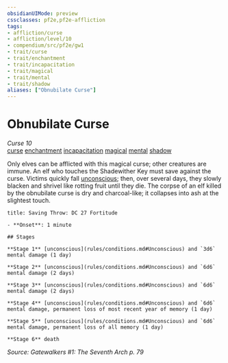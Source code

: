 ```yaml
---
obsidianUIMode: preview
cssclasses: pf2e,pf2e-affliction
tags:
- affliction/curse
- affliction/level/10
- compendium/src/pf2e/gw1
- trait/curse
- trait/enchantment
- trait/incapacitation
- trait/magical
- trait/mental
- trait/shadow
aliases: ["Obnubilate Curse"]
---
```

# Obnubilate Curse
*Curse 10*  
[curse](rules/traits/curse.md "Curse Effect Trait")  [enchantment](rules/traits/enchantment.md "Enchantment School Trait")  [incapacitation](rules/traits/incapacitation.md "Incapacitation Effect Trait")  [magical](rules/traits/magical.md "Magical Item Trait")  [mental](rules/traits/mental.md "Mental Effect Trait")  [shadow](rules/traits/shadow.md "Shadow General Trait")  

Only elves can be afflicted with this magical curse; other creatures are immune. An elf who touches the Shadewither Key must save against the curse. Victims quickly fall [unconscious](rules/conditions.md#Unconscious); then, over several days, they slowly blacken and shrivel like rotting fruit until they die. The corpse of an elf killed by the obnubilate curse is dry and charcoal-like; it collapses into ash at the slightest touch.

```ad-inline-affliction
title: Saving Throw: DC 27 Fortitude

- **Onset**: 1 minute

## Stages

**Stage 1** [unconscious](rules/conditions.md#Unconscious) and `3d6` mental damage (1 day)

**Stage 2** [unconscious](rules/conditions.md#Unconscious) and `6d6` mental damage (2 days)

**Stage 3** [unconscious](rules/conditions.md#Unconscious) and `6d6` mental damage (2 days)

**Stage 4** [unconscious](rules/conditions.md#Unconscious) and `6d6` mental damage, permanent loss of most recent year of memory (1 day)

**Stage 5** [unconscious](rules/conditions.md#Unconscious) and `6d6` mental damage, permanent loss of all memory (1 day)

**Stage 6** death
```

*Source: Gatewalkers #1: The Seventh Arch p. 79*